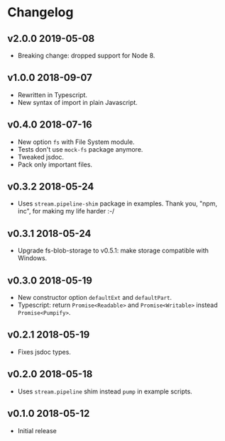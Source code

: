 # Changelog

## v2.0.0 2019-05-08

* Breaking change: dropped support for Node 8.

## v1.0.0 2018-09-07

* Rewritten in Typescript.
* New syntax of import in plain Javascript.

## v0.4.0 2018-07-16

* New option `fs` with File System module.
* Tests don't use `mock-fs` package anymore.
* Tweaked jsdoc.
* Pack only important files.

## v0.3.2 2018-05-24

* Uses `stream.pipeline-shim` package in examples. Thank you, "npm, inc", for
  making my life harder :-/

## v0.3.1 2018-05-24

* Upgrade fs-blob-storage to v0.5.1: make storage compatible with Windows.

## v0.3.0 2018-05-19

* New constructor option `defaultExt` and `defaultPart`.
* Typescript: return `Promise<Readable>` and `Promise<Writable>` instead
  `Promise<Pumpify>`.

## v0.2.1 2018-05-19

* Fixes jsdoc types.

## v0.2.0 2018-05-18

* Uses `stream.pipeline` shim instead `pump` in example scripts.

## v0.1.0 2018-05-12

* Initial release
